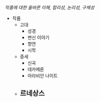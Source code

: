 _작품에 대한 올바른 이해, 합리성, 논리성, 구체성_

- 작품
	- 고대
		- 성경
		- 변신 이야기
		- 향연
		- 시학
	- 중세
		- 신곡
		- 데카메론
		- 아라비안 나이트
	- 르네상스
		- 